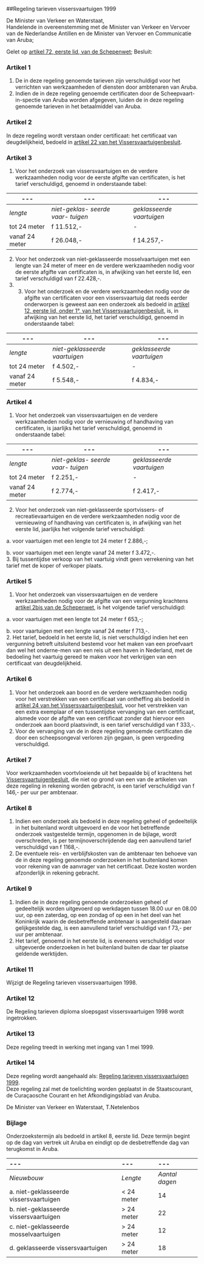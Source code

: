 <meta http-equiv='Content-Type' content='text/html; charset=utf-8' />

##Regeling tarieven vissersvaartuigen 1999

De Minister van Verkeer en Waterstaat,  
Handelende in overeenstemming met de Minister van Verkeer en Vervoer van de Nederlandse Antillen en de Minister van Vervoer en Communicatie van Aruba;

Gelet op [artikel 72, eerste lid, van de Schepenwet](../../../../../../rijkswet/schepenwet/BWBR0001876/README.md);
Besluit:    

### Artikel  1  

1.  De in deze regeling genoemde tarieven zijn verschuldigd voor het verrichten van werkzaamheden of diensten door ambtenaren van Aruba.   
2.  Indien de in deze regeling genoemde certificaten door de Scheepvaart-in-spectie van Aruba worden afgegeven, luiden de in deze regeling genoemde tarieven in het betaalmiddel van Aruba.   

### Artikel  2  

In deze regeling wordt verstaan onder certificaat: het certificaat van deugdelijkheid, bedoeld in [artikel 22 van het Vissersvaartuigenbesluit](../../../../../../KB/vissersvaartuigenbesluit/BWBR0004607/README.md).  

### Artikel  3  

1.  Voor het onderzoek van vissersvaartuigen en de verdere werkzaamheden nodig voor de eerste afgifte van certificaten, is het tarief verschuldigd, genoemd in onderstaande tabel:  

| --- | --- | --- |
|---|---|---|
|  *lengte*   |  *niet-geklas-*    *seerde vaar-*    *tuigen*   |  *geklasseerde*    *vaartuigen*   |
| tot 24 meter  | f 11.512,-  | -  |
| vanaf 24 meter  | f 26.048,-  | f 14.257,-  |

2.  Voor het onderzoek van niet-geklasseerde mosselvaartuigen met een lengte van 24 meter of meer en de verdere werkzaamheden nodig voor de eerste afgifte van certificaten is, in afwijking van het eerste lid, een tarief verschuldigd van f 22.428,-.   
3.  3. Voor het onderzoek en de verdere werkzaamheden nodig voor de afgifte van certificaten voor een vissersvaartuig dat reeds eerder onderworpen is geweest aan een onderzoek als bedoeld in [artikel 12, eerste lid, onder 1°, van het Vissersvaartuigenbesluit](../../../../../../KB/vissersvaartuigenbesluit/BWBR0004607/README.md), is, in afwijking van het eerste lid, het tarief verschuldigd, genoemd in onderstaande tabel:  

| --- | --- | --- |
|---|---|---|
|  *lengte*   |  *niet-geklasseerde*    *vaartuigen*   |  *geklasseerde*    *vaartuigen*   |
| tot 24  meter  | f 4.502,-  | -  |
| vanaf 24  meter  | f 5.548,-  | f 4.834,-  |

### Artikel  4  

1.  Voor het onderzoek van vissersvaartuigen en de verdere werkzaamheden nodig voor de vernieuwing of handhaving van certificaten, is jaarlijks het tarief verschuldigd, genoemd in onderstaande tabel:  

| --- | --- | --- |
|---|---|---|
|  *lengte*   |  *niet-geklas-*    *seerde vaar-*    *tuigen*   |  *geklasseerde*    *vaartuigen*   |
| tot 24 meter  | f 2.251,-  | -  |
| vanaf 24 meter  | f 2.774,-  | f 2.417,-  |

2.  Voor het onderzoek van niet-geklasseerde sportvissers- of recreatievaartuigen en de verdere werkzaamheden nodig voor de vernieuwing of handhaving van certificaten is, in afwijking van het eerste lid, jaarlijks het volgende tarief verschuldigd: 

a. voor vaartuigen met een lengte tot 24 meter f 2.886,-;  

b. voor vaartuigen met een lengte vanaf 24 meter f 3.472,-.     
3.  Bij tussentijdse verkoop van het vaartuig vindt geen verrekening van het tarief met de koper of verkoper plaats.   

### Artikel  5  

1.  Voor het onderzoek van vissersvaartuigen en de verdere werkzaamheden nodig voor de afgifte van een vergunning krachtens [artikel 2bis van de Schepenwet](../../../../../../rijkswet/schepenwet/BWBR0001876/README.md), is het volgende tarief verschuldigd: 

a. voor vaartuigen met een lengte tot 24 meter f 653,-;  

b. voor vaartuigen met een lengte vanaf 24 meter f 713,-.     
2.  Het tarief, bedoeld in het eerste lid, is niet verschuldigd indien het een vergunning betreft uitsluitend bestemd voor het maken van een proefvaart dan wel het onderne-men van een reis uit een haven in Nederland, met de bedoeling het vaartuig gereed te maken voor het verkrijgen van een certificaat van deugdelijkheid.   

### Artikel  6  

1.  Voor het onderzoek aan boord en de verdere werkzaamheden nodig voor het verstrekken van een certificaat van ontheffing als bedoeld in [artikel 24 van het Vissersvaartuigenbesluit](../../../../../../KB/vissersvaartuigenbesluit/BWBR0004607/README.md), voor het verstrekken van een extra exemplaar of een tussentijdse vervanging van een certificaat, alsmede voor de afgifte van een certificaat zonder dat hiervoor een onderzoek aan boord plaatsvindt, is een tarief verschuldigd van f 333,-.   
2.  Voor de vervanging van de in deze regeling genoemde certificaten die door een scheepsongeval verloren zijn gegaan, is geen vergoeding verschuldigd.   

### Artikel  7  

Voor werkzaamheden voortvloeiende uit het bepaalde bij of krachtens het [Vissersvaartuigenbesluit](../../../../../../KB/vissersvaartuigenbesluit/BWBR0004607/README.md), die niet op grond van een van de artikelen van deze regeling in rekening worden gebracht, is een tarief verschuldigd van f 146,- per uur per ambtenaar.  

### Artikel  8  

1.  Indien een onderzoek als bedoeld in deze regeling geheel of gedeeltelijk in het buitenland wordt uitgevoerd en de voor het betreffende onderzoek vastgestelde termijn, opgenomen in de bijlage, wordt overschreden, is per termijnoverschrijdende dag een aanvullend tarief verschuldigd van f 1168,-.   
2.  De eventuele reis- en verblijfskosten van de ambtenaar ten behoeve van de in deze regeling genoemde onderzoeken in het buitenland komen voor rekening van de aanvrager van het certificaat. Deze kosten worden afzonderlijk in rekening gebracht.   

### Artikel  9  

1.  Indien de in deze regeling genoemde onderzoeken geheel of gedeeltelijk worden uitgevoerd op werkdagen tussen 18.00 uur en 08.00 uur, op een zaterdag, op een zondag of op een in het deel van het Koninkrijk waarin de desbetreffende ambtenaar is aangesteld daaraan gelijkgestelde dag, is een aanvullend tarief verschuldigd van f 73,- per uur per ambtenaar.   
2.  Het tarief, genoemd in het eerste lid, is eveneens verschuldigd voor uitgevoerde onderzoeken in het buitenland buiten de daar ter plaatse geldende werktijden.   

### Artikel  11  

Wijzigt de Regeling tarieven vissersvaartuigen 1998.   

### Artikel  12  

De Regeling tarieven diploma sloepsgast vissersvaartuigen 1998 wordt ingetrokken.  

### Artikel  13  

Deze regeling treedt in werking met ingang van 1 mei 1999.  

### Artikel  14  

Deze regeling wordt aangehaald als: [Regeling tarieven vissersvaartuigen 1999](../../../../../../ministeriele-regeling/regeling/tarieven/vissersvaartuigen/1999/BWBR0010426/README.md).  
Deze regeling zal met de toelichting worden geplaatst in de Staatscourant, de Curaçaosche Courant en het Afkondigingsblad van Aruba.   

De 
Minister van Verkeer en Waterstaat, 
T.Netelenbos   

### Bijlage  

Onderzoekstermijn als bedoeld in artikel 8, eerste lid. Deze termijn begint op de dag van vertrek uit Aruba en eindigt op de desbetreffende dag van terugkomst in Aruba.  

| --- | --- | --- |
|:---|:---|:---|
|  *Nieuwbouw*   |  *Lengte*   |  *Aantal*    *dagen*   |
| a. niet-geklasseerde  vissersvaartuigen  | < 24 meter  | 14  |
| b. niet-geklasseerde  vissersvaartuigen  | > 24 meter  | 22  |
| c. niet-geklasseerde  mosselvaartuigen  | > 24 meter  | 12  |
| d. geklasseerde  vissersvaartuigen  | > 24 meter  | 18  |

